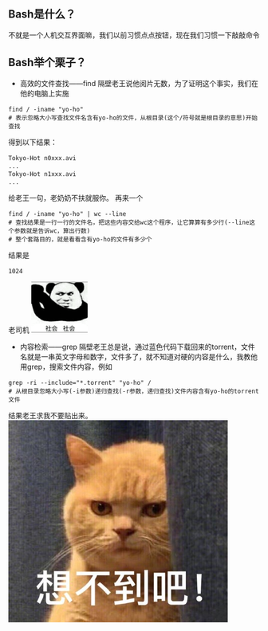 
## Bash是什么？

不就是一个人机交互界面嘛，我们以前习惯点点按钮，现在我们习惯一下敲敲命令

## Bash举个栗子？

* 高效的文件查找——find
隔壁老王说他阅片无数，为了证明这个事实，我们在他的电脑上实施
```
find / -iname "yo-ho"
# 表示忽略大小写查找文件名含有yo-ho的文件，从根目录(这个/符号就是根目录的意思)开始查找
```
得到以下结果：
```
Tokyo-Hot n0xxx.avi
...
Tokyo-Hot n1xxx.avi
...
```
给老王一句，老奶奶不扶就服你。
再来一个
```
find / -iname "yo-ho" | wc --line
# 查找结果是一行一行的文件名，把这些内容交给wc这个程序，让它算算有多少行(--line这个参数就是告诉wc，算出行数)
# 整个套路目的，就是看看含有yo-ho的文件有多少个
```
结果是
```
1024
```
老司机
![alt text](https://raw.githubusercontent.com/DeepAIExpert/Articles/master/Article1/shehuisheshui.png "社会社会")
* 内容检索——grep
隔壁老王总是说，通过蓝色代码下载回来的torrent，文件名就是一串英文字母和数字，文件多了，就不知道对硬的内容是什么，我教他用grep，搜索文件内容，例如
```
grep -ri --include="*.torrent" "yo-ho" /
# 从根目录忽略大小写(-i参数)递归查找(-r参数，递归查找)文件内容含有yo-ho的torrent文件
```
结果老王求我不要贴出来。
![alt text](https://raw.githubusercontent.com/DeepAIExpert/Articles/master/Article1/suprising.jpg "想不到吧!")
